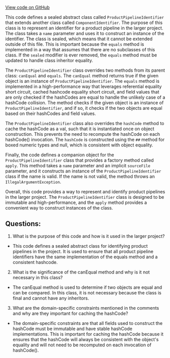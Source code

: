 [View code on GitHub](https://github.com/misbahsy/the-algorithm/product-mixer/core/src/main/scala/com/twitter/product_mixer/core/model/common/identifier/ProductPipelineIdentifier.scala)

This code defines a sealed abstract class called `ProductPipelineIdentifier` that extends another class called `ComponentIdentifier`. The purpose of this class is to represent an identifier for a product pipeline in the larger project. The class takes a `name` parameter and uses it to construct an instance of the identifier. The class is sealed, which means that it cannot be extended outside of this file. This is important because the `equals` method is implemented in a way that assumes that there are no subclasses of this class. If the `sealed` modifier is ever removed, the `equals` method must be updated to handle class inheritor equality.

The `ProductPipelineIdentifier` class overrides two methods from its parent class: `canEqual` and `equals`. The `canEqual` method returns true if the given object is an instance of `ProductPipelineIdentifier`. The `equals` method is implemented in a high-performance way that leverages referential equality short circuit, cached hashcode equality short circuit, and field values that are only checked if the hashCodes are equal to handle the unlikely case of a hashCode collision. The method checks if the given object is an instance of `ProductPipelineIdentifier`, and if so, it checks if the two objects are equal based on their hashCodes and field values.

The `ProductPipelineIdentifier` class also overrides the `hashCode` method to cache the hashCode as a val, such that it is instantiated once on object construction. This prevents the need to recompute the hashCode on each hashCode() invocation. The `hashCode` is constructed using the `##` method for boxed numeric types and null, which is consistent with object equality.

Finally, the code defines a companion object for the `ProductPipelineIdentifier` class that provides a factory method called `apply`. This method takes a `name` parameter and an implicit `sourceFile` parameter, and it constructs an instance of the `ProductPipelineIdentifier` class if the name is valid. If the name is not valid, the method throws an `IllegalArgumentException`.

Overall, this code provides a way to represent and identify product pipelines in the larger project. The `ProductPipelineIdentifier` class is designed to be immutable and high-performance, and the `apply` method provides a convenient way to construct instances of the class.
## Questions: 
 1. What is the purpose of this code and how is it used in the larger project?
- This code defines a sealed abstract class for identifying product pipelines in the project. It is used to ensure that all product pipeline identifiers have the same implementation of the equals method and a consistent hashcode. 

2. What is the significance of the canEqual method and why is it not necessary in this class?
- The canEqual method is used to determine if two objects are equal and can be compared. In this class, it is not necessary because the class is final and cannot have any inheritors. 

3. What are the domain-specific constraints mentioned in the comments and why are they important for caching the hashCode?
- The domain-specific constraints are that all fields used to construct the hashCode must be immutable and have stable hashCode implementations. This is important for caching the hashCode because it ensures that the hashCode will always be consistent with the object's equality and will not need to be recomputed on each invocation of hashCode().